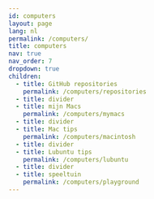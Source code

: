 ```yaml
---
id: computers
layout: page
lang: nl
permalink: /computers/
title: computers
nav: true
nav_order: 7
dropdown: true
children:
  - title: GitHub repositories
    permalink: /computers/repositories
  - title: divider
  - title: mijn Macs
    permalink: /computers/mymacs
  - title: divider
  - title: Mac tips
    permalink: /computers/macintosh
  - title: divider
  - title: Lubuntu tips
    permalink: /computers/lubuntu
  - title: divider
  - title: speeltuin
    permalink: /computers/playground
---
```

